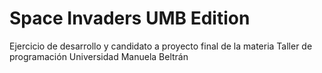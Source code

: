 # Space Invaders UMB Edition
Ejercicio de desarrollo y candidato a proyecto final de la materia Taller de programación Universidad Manuela Beltrán
